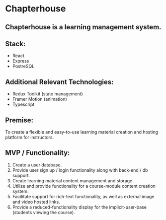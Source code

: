 # Chapterhouse
## Chapterhouse is a learning management system.

## Stack:
- React
- Express
- PostreSQL

## Additional Relevant Technologies:
- Redux Toolkit (state management)
- Framer Motion (animation)
- Typescript

## Premise:
To create a flexible and easy-to-use learning material creation and hosting platform for instructors.

## MVP / Functionality:
1. Create a user database.
2. Provide user sign up / login functionality along with back-end / db support.
3. Create learning material content management and storage.
4. Utilize and provide functionality for a course-module content creation system.
5. Facilitate support for rich-text functionality, as well as external image and video hosted links.
6. Provide a reduced-functionality display for the implicit-user-base (students viewing the course).
